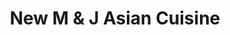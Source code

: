 ---
layout: place
title: "New M & J Asian Cuisine"
permalink: /new-york/new-york/new-m-j-asian-cuisine.html
stateAbbr: NY
stateName: New York
cityName: New York
seo:
  name: "New M & J Asian Cuisine"
  type: Restaurant
  links: http://www.mjasiancuisinenyc.com/?utm_source=gmb&utm_medium=website
description: "New M & J Asian Cuisine serves delicious sushi in New York, New York. Try fresh Japanese dishes for a great dining experience. Available for takeout, delivery, lunch, and dinner."
place_id: ChIJOUilh8xZwokRxw3WBcGT0pk
photos:
  - name: >-
      places/ChIJOUilh8xZwokRxw3WBcGT0pk/photos/AeeoHcLRRAENI8d-fbYfqFZAAsEn2151LX8X2csQJ-T7hI4hhh_mpCMoZlF44QXgP5AX3E10D0_lW_2MRpNqUbyYOFnPvzy2jOqEvBcWM5j8Rz_kfY_2pYpviAiTOorddG1NqThkU1d_L57B5W7PPtvoOxM9kJP9c6pu22UrUaEQEJ6p5rXhBqHe_VTXVY_BfkrRLhuiSJHx49a2Q2nEuTJsA9-XkmTi3Yoly2iX3Xbt8cE9mdIKKgEPnJYusoh8No_aMYE8GKwkoZVD2LVLhrCxrVW608OoZuWxuvZaGkzTd1m4YNHnSMtiGb3E6_aa7RK_gqX10dxCUlmQc9Q6hVVJRw_8bAmWrCuczvtZhCl7KR974GwEtYNuxA8wJ7BZJY1ceiGleIw8zj9DUtsX1t0wYIbZt3qOhhgxwcUnea4qZVXpjA
    widthPx: 3600
    heightPx: 4800
    authorAttributions:
      - displayName: Yaki Timor
        uri: https://maps.google.com/maps/contrib/118412631285178590401
        photoUri: >-
          https://lh3.googleusercontent.com/a-/ALV-UjVtR6mny7RSOmYshG8mbUURWDUxBbrCADk2vy1eyGmvf_bw3ZyKlA=s100-p-k-no-mo
    flagContentUri: >-
      https://www.google.com/local/imagery/report/?cb_client=maps_api_places.places_api&image_key=!1e10!2sCIHM0ogKEICAgMDwm8-RVQ&hl=en-US
    googleMapsUri: >-
      https://www.google.com/maps/place//data=!3m4!1e2!3m2!1sCIHM0ogKEICAgMDwm8-RVQ!2e10!4m2!3m1!1s0x89c259cc87a54839:0x99d293c105d60dc7
  - name: >-
      places/ChIJOUilh8xZwokRxw3WBcGT0pk/photos/AeeoHcKIzkyRm_h7oGDJR0yDRc6xow_BbFjGr3wXFlfzY0xS0NDq8dbJCEMePxyAhH6T0F2UuFegKgiDM4weGXhfBpZ98EVamUUTym0zf-Q4E2Bogte7M7pLgIuS_hdk2eVKFS4xFzRC380BQFnj70MnyiQ5bYZcVyUja4f5f0iNjBISVnKmhNFALil28DA5WfJHNTZ_9OJf1KnmcphiT6L0EdxFJO72W-hWQqBrWQreBYmKGUDdaIPZGR7zIPqr1VTH3RxEOIw8P_lAQL9Y96z9c6OPOj9lfOSATUYreaoEmlrTds96MyIRHXfNSbkjVWcl_U1USwGSf1eCDscVo3bHjXkRnzZh3sKjQBGsMzPYsTU5medmumJ4vGtxno2mS6D3KabMxFlGpDC6m3RSk1vFYnF4l_uUtKwjsj8deuwYKgdqUcg
    widthPx: 4800
    heightPx: 3600
    authorAttributions:
      - displayName: Yaki Timor
        uri: https://maps.google.com/maps/contrib/118412631285178590401
        photoUri: >-
          https://lh3.googleusercontent.com/a-/ALV-UjVtR6mny7RSOmYshG8mbUURWDUxBbrCADk2vy1eyGmvf_bw3ZyKlA=s100-p-k-no-mo
    flagContentUri: >-
      https://www.google.com/local/imagery/report/?cb_client=maps_api_places.places_api&image_key=!1e10!2sCIHM0ogKEICAgMDwm8-R9QE&hl=en-US
    googleMapsUri: >-
      https://www.google.com/maps/place//data=!3m4!1e2!3m2!1sCIHM0ogKEICAgMDwm8-R9QE!2e10!4m2!3m1!1s0x89c259cc87a54839:0x99d293c105d60dc7
  - name: >-
      places/ChIJOUilh8xZwokRxw3WBcGT0pk/photos/AeeoHcKv-8QASFAMTgPxu3oQJ8K_5FaVxeRsKeoaO_ghOHiXqx17iGnB-M5tG4QFBevgP_O2SvYAs7M2EHW0bMZvQyKr-Yd8ME76nIifs0nJettvMpmeAZ5x7HUr8Nn3y6t_Ps4xLEkViQxcoDpaGrLRtHsIYPRPf_FBhdzVbY0Wv5MWBDgfKdyP3cIW4wTTgD1mCq2asZJf582t7r7XypYlrLnKzKx57f2f2g9V8Bm3qPk6QCYsD-89ZXSo9-Trb7wyxsByji4qCnpRrWnmiqhWZUgU06qkyymK13Qdc1rSbhmoYS63tM6q9e5nh66qkWvbIWO03mspsWJz6ebnm1SNwWageFeWU4B27meE0xokX9xIhta4MYreEy_p86NnlfLpmg5_zcNxJ0VIA8ucHONHV72nZGRQ1cu4zP2zCMdRT0uiVQ
    widthPx: 4080
    heightPx: 3072
    authorAttributions:
      - displayName: Kevin
        uri: https://maps.google.com/maps/contrib/106972398316466716892
        photoUri: >-
          https://lh3.googleusercontent.com/a-/ALV-UjV_maes6WHKhLDn5zSisJu02tLftpNN-WwCexluFABdT0YkpxGiPQ=s100-p-k-no-mo
    flagContentUri: >-
      https://www.google.com/local/imagery/report/?cb_client=maps_api_places.places_api&image_key=!1e10!2sCIHM0ogKEICAgIDpw7P3ag&hl=en-US
    googleMapsUri: >-
      https://www.google.com/maps/place//data=!3m4!1e2!3m2!1sCIHM0ogKEICAgIDpw7P3ag!2e10!4m2!3m1!1s0x89c259cc87a54839:0x99d293c105d60dc7
  - name: >-
      places/ChIJOUilh8xZwokRxw3WBcGT0pk/photos/AeeoHcJj5TJBTDMhI9RkFTaoZYi_WmOfhCZTY37_IMsHqSvG_KK3kSVbLEhwVbdCRulKMep0l3wuUJgWlK1iSLL31qFV1updMpw45OVqcmnE5dirywbGMjrWB-0y_v7iEO5ylA0A_hkjhGhADkq0A50aKE1ekhNLn_2jB0LZRxLLq894735bRiZ_o-8axHrC0NkNNTLpyFgWsTYfE_3MHZpv1TcCcjXVIUHkVyr6jW0sZv2lmC7aOtKfhJTORaGyipWgmBxNG5fBaa3ARr5FL5tNOwBi2qh6CSmWS8wiXqdmG-NxQYpX0Re_p3v3AQ0A0Nq4FT_BcVq4ejBLA2zBtFGlgcPSOLQNmhCLSqrnr0kR1TksgEr1hLUAK7dJIpxgtPi5V80xnlM_WFORcUbKU4vdZW15UIbtz1ccxFyLTXch0WZ--38
    widthPx: 4800
    heightPx: 3600
    authorAttributions:
      - displayName: Yaki Timor
        uri: https://maps.google.com/maps/contrib/118412631285178590401
        photoUri: >-
          https://lh3.googleusercontent.com/a-/ALV-UjVtR6mny7RSOmYshG8mbUURWDUxBbrCADk2vy1eyGmvf_bw3ZyKlA=s100-p-k-no-mo
    flagContentUri: >-
      https://www.google.com/local/imagery/report/?cb_client=maps_api_places.places_api&image_key=!1e10!2sCIHM0ogKEICAgMDwm8-R1QE&hl=en-US
    googleMapsUri: >-
      https://www.google.com/maps/place//data=!3m4!1e2!3m2!1sCIHM0ogKEICAgMDwm8-R1QE!2e10!4m2!3m1!1s0x89c259cc87a54839:0x99d293c105d60dc7
  - name: >-
      places/ChIJOUilh8xZwokRxw3WBcGT0pk/photos/AeeoHcJ6otrkqtx7n-XexnHuQT_iTJ6nB18o8I048tmlCmTcDongKNcNX8eW0MofVOZwxypZVutHI7JI7gDe9M0LMXCB7zegNJ5nCYde2twimveCC99c2T0lH_G7BQoAJfAv110wkO5mawH4TAH44D-b17g7XsUAsfZI65sGBdu61I5i0Q-dDU34jbDTC9sNJOb-u2YzXOxU9LG3edhnpDdJxQZ9Lc4X-TcYEuPrRAcVHxadM8COR9lSq2Bli57waidVy2repchQQw21heViJw94bwrRfT0NutROwZbHSJ9D0vzeUhCe9UrzwyNHfxVAsKz7y0pNm_WbDfHmxcJ7uu3xIM9fGqMcx2q44qC6_ldziuzqpUiOnb00-TH6_jur8Gx9hbJrHx6v3Xz1WGSUxdVDhWq5iR-SP7w91j8q7ugpRYo_saMa
    widthPx: 4800
    heightPx: 3600
    authorAttributions:
      - displayName: Yaki Timor
        uri: https://maps.google.com/maps/contrib/118412631285178590401
        photoUri: >-
          https://lh3.googleusercontent.com/a-/ALV-UjVtR6mny7RSOmYshG8mbUURWDUxBbrCADk2vy1eyGmvf_bw3ZyKlA=s100-p-k-no-mo
    flagContentUri: >-
      https://www.google.com/local/imagery/report/?cb_client=maps_api_places.places_api&image_key=!1e10!2sCIHM0ogKEICAgMDw24DO6gE&hl=en-US
    googleMapsUri: >-
      https://www.google.com/maps/place//data=!3m4!1e2!3m2!1sCIHM0ogKEICAgMDw24DO6gE!2e10!4m2!3m1!1s0x89c259cc87a54839:0x99d293c105d60dc7
  - name: >-
      places/ChIJOUilh8xZwokRxw3WBcGT0pk/photos/AeeoHcKFKlfj7oAIevNgPT8hYOTTWrqs29kVeFG9ldVsStqpgW7W_28JymaNk5ZB91oC3oN2TrmNOKnfoXnXW6CMTQ3ZGYK7wGhVSSpiXCaVo0lM--6_6N4GEgMkB_rLviQ2_GCwOqUHdS6WKguevuEVEmZ2-8rKa-6mKM98PE1mCDzvId1lXKXpE9N3jNKOyCFkSEGJykd9ya6cNBBrArGUXox2OZgv2N13nJA_9eQQ8oWp9tJGj65zDNkcHMOeAGzYPoYf6L0-aG3Mu0CtovP4Q83fW7iIHlk1lu-ywE2TNUeeZfANklFABFSFtW5SrhF7r76qArE8RLRGSk6Fg8o5pswYm9h5vWy0SZjPxDnOKkiqquvdeU9smTZ6SAShyV9x8DvX5-EHRc7GcXIUx1fRX6TVMUxDkuyyBE6noEJSlIGjoac
    widthPx: 4032
    heightPx: 3024
    authorAttributions:
      - displayName: Aaron Marcus
        uri: https://maps.google.com/maps/contrib/101963619360917831649
        photoUri: >-
          https://lh3.googleusercontent.com/a-/ALV-UjV19e0J-X6wibJKyEAGVc6Vze50lKNPrp0eFZ_S0c57uJTxsTG2fQ=s100-p-k-no-mo
    flagContentUri: >-
      https://www.google.com/local/imagery/report/?cb_client=maps_api_places.places_api&image_key=!1e10!2sCIHM0ogKEICAgIDX1NLHrQE&hl=en-US
    googleMapsUri: >-
      https://www.google.com/maps/place//data=!3m4!1e2!3m2!1sCIHM0ogKEICAgIDX1NLHrQE!2e10!4m2!3m1!1s0x89c259cc87a54839:0x99d293c105d60dc7
  - name: >-
      places/ChIJOUilh8xZwokRxw3WBcGT0pk/photos/AeeoHcKAkhCHXIvT2i4Cmqv4-01I0UhM0wSTSrpg36gt6VC6R3TGhp_y2J4qqmjjdrv7-7sgRjJeH8-uN9OI17YGV2tPvnJliwLh25eNcgtkHNX_eCVb_KJLlrw5XR4y9QY1K2YQ97908yCO2gv0dM4hbWUkoxsOOxmY_LvOphMYqGS8TbDDYQkNqTfB2PwS-Mxd7YnxhTSC3gPUvjheP991iwlJRwi-SOy5h7CBYapYntcZ3fOrT-vpYakEFrUYX1B0XiE-lIlGR8B0iPGAJBoXGgZl3AIsRThPf3WT-6GpD8w1TnPB_hS5iVf4SGQpWN0E6_Aj2VFj4kOkE262UibMn7LGVFASRsXzHYatN7XI653gEbZuSLDIhAgZJ9vAoG8S8tqFnQROKmKRInTNL9Xq3gAaOrVTDRw-FJ1BWE7Fst13n615
    widthPx: 3600
    heightPx: 4800
    authorAttributions:
      - displayName: Stacie B
        uri: https://maps.google.com/maps/contrib/100925624723941368429
        photoUri: >-
          https://lh3.googleusercontent.com/a/ACg8ocKOO84bpL-AzExwCr54UhS6stjh5ya4c95iky_0DUaYObmk0g=s100-p-k-no-mo
    flagContentUri: >-
      https://www.google.com/local/imagery/report/?cb_client=maps_api_places.places_api&image_key=!1e10!2sCIHM0ogKEICAgID_gcPW8AE&hl=en-US
    googleMapsUri: >-
      https://www.google.com/maps/place//data=!3m4!1e2!3m2!1sCIHM0ogKEICAgID_gcPW8AE!2e10!4m2!3m1!1s0x89c259cc87a54839:0x99d293c105d60dc7
  - name: >-
      places/ChIJOUilh8xZwokRxw3WBcGT0pk/photos/AeeoHcLSFcvHTZjd7ytvbzisR7bu8tad4Ijq0PF0pakkp04K9zoCCYKkP5n-Wwt3207jW-0_LC0cnHGektehL9AK-rvmK6AdklhJDiVV7fs_rZbQFAwRTHEt4ynqwbYEcj3IbenMLwXK1wg02__JfOk0Tr7XuAUfAV-bjlav-3gga5PcAI3CXtK9k_vvTvlDdkn5ValUDSvscjrO0bKRv7iyeqxHB18lozSggSRfAB2D_n7pLOCq7ldhPOgiyu7zFsSa0qYY-h6vDfKrNZ7ltiFgjbFaXvaqBnAy6CX5ICqVHja17opWfJqiyuz2nrcmwFbSQQgincEFUJx87JYtlyFy3MlJyrC2XfhSqSOEmdX97BA-I1cUeuZKauNLOGReEnmCiXpcYv2p4MTHuq4g47C6MvoJnIhi5RLhNT7y3pXWpZi8yzUV
    widthPx: 3600
    heightPx: 4800
    authorAttributions:
      - displayName: Yaki Timor
        uri: https://maps.google.com/maps/contrib/118412631285178590401
        photoUri: >-
          https://lh3.googleusercontent.com/a-/ALV-UjVtR6mny7RSOmYshG8mbUURWDUxBbrCADk2vy1eyGmvf_bw3ZyKlA=s100-p-k-no-mo
    flagContentUri: >-
      https://www.google.com/local/imagery/report/?cb_client=maps_api_places.places_api&image_key=!1e10!2sCIHM0ogKEICAgMDw24DOygE&hl=en-US
    googleMapsUri: >-
      https://www.google.com/maps/place//data=!3m4!1e2!3m2!1sCIHM0ogKEICAgMDw24DOygE!2e10!4m2!3m1!1s0x89c259cc87a54839:0x99d293c105d60dc7
  - name: >-
      places/ChIJOUilh8xZwokRxw3WBcGT0pk/photos/AeeoHcKzSLKNMOo-1K0rDYVJdpkKvQw_Bnk2YDg_p4vF8YvJvNEVyQDBiIgcj4ymAVIjqhQx67Z62KlYKK24BNwKdkLS-jY-44zygNQyb-bZkHZyt0GRTilGD01zmJyB511ClqrdG0Mf1rkwPs62Fj5ZKhNSn_r79O6eqT0nrC7uQY5n43bb--SpT4i0HJQBHObTHFluN1ZzV-hJH_7D-mz-xv6miVP8sfjkZl3KkLJAiSnESkz5UheoKwdXGCfBS6qeSbroGxmoF4MsGjYy7cxdTJoaDsW9hpScaohiNwAdkTP8-GBAb-peRS-NqwGgiK6pDxqDm2CL8wJbLqcDM3ZG2Mn7NubWS6myJKcDc5na3935BCZdh2uaRMq4HwKcmt6Nuc3faG7TFWXIXTqqmWpXy9ZTG5b0HrKyg6W3ddeoD9JcTA
    widthPx: 3024
    heightPx: 4032
    authorAttributions:
      - displayName: Jessica Sepulveda
        uri: https://maps.google.com/maps/contrib/101045746608856017542
        photoUri: >-
          https://lh3.googleusercontent.com/a-/ALV-UjV-lqOA3DUKIKLzr9i4F3sht15Cs-crOJLQwPMhUYSL3LVIQLXkUA=s100-p-k-no-mo
    flagContentUri: >-
      https://www.google.com/local/imagery/report/?cb_client=maps_api_places.places_api&image_key=!1e10!2sCIHM0ogKEICAgIDh2smzcA&hl=en-US
    googleMapsUri: >-
      https://www.google.com/maps/place//data=!3m4!1e2!3m2!1sCIHM0ogKEICAgIDh2smzcA!2e10!4m2!3m1!1s0x89c259cc87a54839:0x99d293c105d60dc7
  - name: >-
      places/ChIJOUilh8xZwokRxw3WBcGT0pk/photos/AeeoHcId0lM9wbBnr81T28k4UPuTlMlmgYzy9S3ELit3kOYYnWRPt3zJweXpWQIu1CKRHY2GVyUCztPLd1XHP5k-JHuwFi95KIZXHwgIIfdVa_j0tvh9SNNL7u-yWAUoWYeY3n1HNhS1RQygP_S9s-ZI2ps7IEFSzLdWQOPa76w9r-Dfj1PsRPDTpMTOt6lX10JI0RWLZsJX04YEjxv8Fk2_oZ9gpnpCxhdErVefW2xnaFpq113ngdjlm1vmniFfVWZ0nXHMzROlmG4wqjOpm94D2Oo9QCLhtyDWlLCvIKjeJZerceNvT-wCvYc6uTe0rX46vL5p-IvNyNJLGeFyblQpoNzeX_F1jcyLysCAOq7LrR4LG8VZphK2EHxY6n4Tvc9AU73ZcKHCS1DHApQFWViNE7oehn8tpKb1fIPMQMwp6eZfEQ
    widthPx: 4800
    heightPx: 3600
    authorAttributions:
      - displayName: Yaki Timor
        uri: https://maps.google.com/maps/contrib/118412631285178590401
        photoUri: >-
          https://lh3.googleusercontent.com/a-/ALV-UjVtR6mny7RSOmYshG8mbUURWDUxBbrCADk2vy1eyGmvf_bw3ZyKlA=s100-p-k-no-mo
    flagContentUri: >-
      https://www.google.com/local/imagery/report/?cb_client=maps_api_places.places_api&image_key=!1e10!2sCIHM0ogKEICAgMDwm8-RdQ&hl=en-US
    googleMapsUri: >-
      https://www.google.com/maps/place//data=!3m4!1e2!3m2!1sCIHM0ogKEICAgMDwm8-RdQ!2e10!4m2!3m1!1s0x89c259cc87a54839:0x99d293c105d60dc7
address: 154 W 29th St, New York, NY 10001, USA
street: 154 W 29th St
city: New York
state: NY
zip: '10001'
country: USA
neighborhood: null
latitude: '40.747372'
longitude: '-73.992305'
accessibility_options:
  wheelchairAccessibleParking: false
  wheelchairAccessibleEntrance: true
business_status: OPERATIONAL
name: New M & J Asian Cuisine
google_maps_links:
  directionsUri: >-
    https://www.google.com/maps/dir//''/data=!4m7!4m6!1m1!4e2!1m2!1m1!1s0x89c259cc87a54839:0x99d293c105d60dc7!3e0
  placeUri: https://maps.google.com/?cid=11084084090148097479
  writeAReviewUri: >-
    https://www.google.com/maps/place//data=!4m3!3m2!1s0x89c259cc87a54839:0x99d293c105d60dc7!12e1
  reviewsUri: >-
    https://www.google.com/maps/place//data=!4m4!3m3!1s0x89c259cc87a54839:0x99d293c105d60dc7!9m1!1b1
  photosUri: >-
    https://www.google.com/maps/place//data=!4m3!3m2!1s0x89c259cc87a54839:0x99d293c105d60dc7!10e5
primary_type: Asian Restaurant
opening_hours:
  regular: null
  current: null
secondary_opening_hours:
  regular:
    weekdayDescriptions: null
    type: null
  current:
    weekdayDescriptions: null
    type: null
phone: (212) 533-6888
price_level: PRICE_LEVEL_MODERATE
price_range: $10 &ndash; $20
rating: '4.5'
rating_count: 73
website: http://www.mjasiancuisinenyc.com/?utm_source=gmb&utm_medium=website
reviews:
  - name: >-
      places/ChIJOUilh8xZwokRxw3WBcGT0pk/reviews/ChZDSUhNMG9nS0VJQ0FnSURfZ2NQV01BEAE
    relativePublishTimeDescription: 2 months ago
    rating: 5
    text:
      text: >-
        I came to this restaurant with coworkers earlier this week and the sushi
        and lunch specials were all awesome. The staff was also great. Super
        accommodating and attentive.


        I ordered to go back to my office today and another lovely experience.
        It was packed very nicely and it’s just as delicious.


        I highly recommend dine in and take out.
      languageCode: en
    originalText:
      text: >-
        I came to this restaurant with coworkers earlier this week and the sushi
        and lunch specials were all awesome. The staff was also great. Super
        accommodating and attentive.


        I ordered to go back to my office today and another lovely experience.
        It was packed very nicely and it’s just as delicious.


        I highly recommend dine in and take out.
      languageCode: en
    authorAttribution:
      displayName: Stacie B
      uri: https://www.google.com/maps/contrib/100925624723941368429/reviews
      photoUri: >-
        https://lh3.googleusercontent.com/a/ACg8ocKOO84bpL-AzExwCr54UhS6stjh5ya4c95iky_0DUaYObmk0g=s128-c0x00000000-cc-rp-mo-ba5
    publishTime: '2025-01-24T17:24:15.546373Z'
    flagContentUri: >-
      https://www.google.com/local/review/rap/report?postId=ChZDSUhNMG9nS0VJQ0FnSURfZ2NQV01BEAE&d=17924085&t=1
    googleMapsUri: >-
      https://www.google.com/maps/reviews/data=!4m6!14m5!1m4!2m3!1sChZDSUhNMG9nS0VJQ0FnSURfZ2NQV01BEAE!2m1!1s0x89c259cc87a54839:0x99d293c105d60dc7
  - name: >-
      places/ChIJOUilh8xZwokRxw3WBcGT0pk/reviews/ChZDSUhNMG9nS0VJQ0FnSURYMU5MSFRREAE
    relativePublishTimeDescription: 5 months ago
    rating: 5
    text:
      text: >-
        Came in for the lunch special. Was craving American Chinese food
        (general tso), and they delivered! Great quality and portions! Also had
        hot and sour soup and egg roll. All were very good! Kind and quick
        service as well!
      languageCode: en
    originalText:
      text: >-
        Came in for the lunch special. Was craving American Chinese food
        (general tso), and they delivered! Great quality and portions! Also had
        hot and sour soup and egg roll. All were very good! Kind and quick
        service as well!
      languageCode: en
    authorAttribution:
      displayName: Aaron Marcus
      uri: https://www.google.com/maps/contrib/101963619360917831649/reviews
      photoUri: >-
        https://lh3.googleusercontent.com/a-/ALV-UjV19e0J-X6wibJKyEAGVc6Vze50lKNPrp0eFZ_S0c57uJTxsTG2fQ=s128-c0x00000000-cc-rp-mo
    publishTime: '2024-10-24T16:51:15.842730Z'
    flagContentUri: >-
      https://www.google.com/local/review/rap/report?postId=ChZDSUhNMG9nS0VJQ0FnSURYMU5MSFRREAE&d=17924085&t=1
    googleMapsUri: >-
      https://www.google.com/maps/reviews/data=!4m6!14m5!1m4!2m3!1sChZDSUhNMG9nS0VJQ0FnSURYMU5MSFRREAE!2m1!1s0x89c259cc87a54839:0x99d293c105d60dc7
  - name: >-
      places/ChIJOUilh8xZwokRxw3WBcGT0pk/reviews/ChdDSUhNMG9nS0VJQ0FnSUNmMHJlMjVnRRAB
    relativePublishTimeDescription: 3 months ago
    rating: 5
    text:
      text: >-
        Doesn’t get much better than this for classic NY Chinese food. We sat
        down to eat and the service was fast and friendly. Gotta get the fried
        wontons for appetizer
      languageCode: en
    originalText:
      text: >-
        Doesn’t get much better than this for classic NY Chinese food. We sat
        down to eat and the service was fast and friendly. Gotta get the fried
        wontons for appetizer
      languageCode: en
    authorAttribution:
      displayName: Chris Barba
      uri: https://www.google.com/maps/contrib/115646966421775577022/reviews
      photoUri: >-
        https://lh3.googleusercontent.com/a-/ALV-UjX2Bz018SvRunHagOyJq2D9ON6F8pxqmcbIq-3KaZMQ6R15CH3lzw=s128-c0x00000000-cc-rp-mo
    publishTime: '2024-12-27T17:05:12.906885Z'
    flagContentUri: >-
      https://www.google.com/local/review/rap/report?postId=ChdDSUhNMG9nS0VJQ0FnSUNmMHJlMjVnRRAB&d=17924085&t=1
    googleMapsUri: >-
      https://www.google.com/maps/reviews/data=!4m6!14m5!1m4!2m3!1sChdDSUhNMG9nS0VJQ0FnSUNmMHJlMjVnRRAB!2m1!1s0x89c259cc87a54839:0x99d293c105d60dc7
  - name: >-
      places/ChIJOUilh8xZwokRxw3WBcGT0pk/reviews/ChZDSUhNMG9nS0VJQ0FnTUR3bTgtUlpREAE
    relativePublishTimeDescription: 2 weeks ago
    rating: 5
    text:
      text: >-
        Top level sushi.

        The place is very modest and inexpensive compared to the inside and the
        quality of the food.
      languageCode: en
    originalText:
      text: >-
        Top level sushi.

        The place is very modest and inexpensive compared to the inside and the
        quality of the food.
      languageCode: en
    authorAttribution:
      displayName: Yaki Timor
      uri: https://www.google.com/maps/contrib/118412631285178590401/reviews
      photoUri: >-
        https://lh3.googleusercontent.com/a-/ALV-UjVtR6mny7RSOmYshG8mbUURWDUxBbrCADk2vy1eyGmvf_bw3ZyKlA=s128-c0x00000000-cc-rp-mo-ba6
    publishTime: '2025-03-28T12:18:30.349467Z'
    flagContentUri: >-
      https://www.google.com/local/review/rap/report?postId=ChZDSUhNMG9nS0VJQ0FnTUR3bTgtUlpREAE&d=17924085&t=1
    googleMapsUri: >-
      https://www.google.com/maps/reviews/data=!4m6!14m5!1m4!2m3!1sChZDSUhNMG9nS0VJQ0FnTUR3bTgtUlpREAE!2m1!1s0x89c259cc87a54839:0x99d293c105d60dc7
  - name: >-
      places/ChIJOUilh8xZwokRxw3WBcGT0pk/reviews/ChZDSUhNMG9nS0VJQ0FnSUNuNnZDTld3EAE
    relativePublishTimeDescription: 6 months ago
    rating: 4
    text:
      text: >-
        It's a great stop before you head to the MSG or for a quick lunch. We
        stumbled upon it and just thought we give them a chance. Great string
        beans with tofu. They serve lunch menu with special for $11.99 (with
        choice of soup and rice) well into the afternoon. Where in Manhattan do
        you get this value? Yes, they forgot half the order, but were very happy
        to expedite it upon pointing it out! A bit a hole in the wall place ...
        but super nice staff and great food. Should get better reviews if our
        experience is representative, which I hope it is! Give them a chance,
        like we did!
      languageCode: en
    originalText:
      text: >-
        It's a great stop before you head to the MSG or for a quick lunch. We
        stumbled upon it and just thought we give them a chance. Great string
        beans with tofu. They serve lunch menu with special for $11.99 (with
        choice of soup and rice) well into the afternoon. Where in Manhattan do
        you get this value? Yes, they forgot half the order, but were very happy
        to expedite it upon pointing it out! A bit a hole in the wall place ...
        but super nice staff and great food. Should get better reviews if our
        experience is representative, which I hope it is! Give them a chance,
        like we did!
      languageCode: en
    authorAttribution:
      displayName: Olaf B.
      uri: https://www.google.com/maps/contrib/101765673548887351657/reviews
      photoUri: >-
        https://lh3.googleusercontent.com/a/ACg8ocKE65tGAcKsf_ow3X0oncUq-vfVkAvlit3Uddg1C-4owuNe7g=s128-c0x00000000-cc-rp-mo
    publishTime: '2024-09-25T00:33:36.801815Z'
    flagContentUri: >-
      https://www.google.com/local/review/rap/report?postId=ChZDSUhNMG9nS0VJQ0FnSUNuNnZDTld3EAE&d=17924085&t=1
    googleMapsUri: >-
      https://www.google.com/maps/reviews/data=!4m6!14m5!1m4!2m3!1sChZDSUhNMG9nS0VJQ0FnSUNuNnZDTld3EAE!2m1!1s0x89c259cc87a54839:0x99d293c105d60dc7
parking_options: null
payment_options:
  acceptsCreditCards: true
  acceptsDebitCards: true
  acceptsCashOnly: false
  acceptsNfc: true
allow_dogs: null
curbside_pickup: null
delivery: true
dine_in: true
good_for_children: true
good_for_groups: null
good_for_sports: false
live_music: false
menu_for_children: null
outdoor_seating: null
reservable: true
restroom: null
serves_beer: null
serves_breakfast: null
serves_brunch: null
serves_cocktails: null
serves_coffee: null
serves_dinner: true
serves_dessert: null
serves_lunch: true
serves_vegetarian_food: true
serves_wine: null
takeout: true
summary: null

---